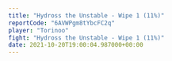 ```yaml
---
title: "Hydross the Unstable - Wipe 1 (11%)"
reportCode: "6AVWPgm8tYbcFC2q"
player: "Torinoo"
fight: "Hydross the Unstable - Wipe 1 (11%)"
date: 2021-10-20T19:00:04.987000+00:00
---
```

